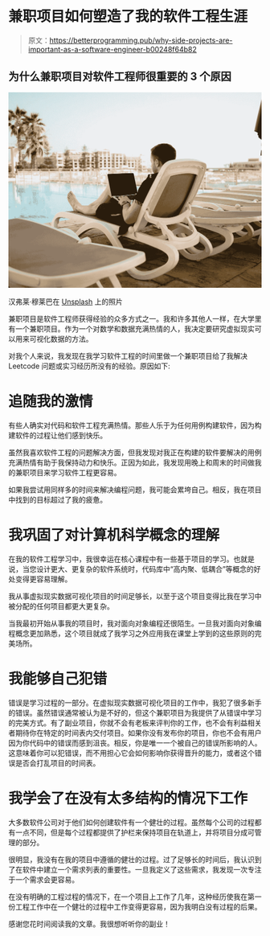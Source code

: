 # 兼职项目如何塑造了我的软件工程生涯

> 原文：<https://betterprogramming.pub/why-side-projects-are-important-as-a-software-engineer-b00248f64b82>

## 为什么兼职项目对软件工程师很重要的 3 个原因

![](img/cacfdb30995eea5b5a84e14d1776d027.png)

汉弗莱·穆莱巴在 [Unsplash](https://unsplash.com?utm_source=medium&utm_medium=referral) 上的照片

兼职项目是软件工程师获得经验的众多方式之一。我和许多其他人一样，在大学里有一个兼职项目。作为一个对数学和数据充满热情的人，我决定要研究虚拟现实可以用来可视化数据的方法。

对我个人来说，我发现在我学习软件工程的时间里做一个兼职项目给了我解决 Leetcode 问题或实习经历所没有的经验。原因如下:

# 追随我的激情

有些人确实对代码和软件工程充满热情。那些人乐于为任何用例构建软件，因为构建软件的过程让他们感到快乐。

虽然我喜欢软件工程的问题解决方面，但我发现对我正在构建的软件要解决的用例充满热情有助于我保持动力和快乐。正因为如此，我发现用晚上和周末的时间做我的兼职项目来学习软件工程更容易。

如果我尝试用同样多的时间来解决编程问题，我可能会累垮自己。相反，我在项目中找到的目标超过了我的疲惫。

# 我巩固了对计算机科学概念的理解

在我的软件工程学习中，我很幸运在核心课程中有一些基于项目的学习。也就是说，当您设计更大、更复杂的软件系统时，代码库中“高内聚、低耦合”等概念的好处变得更容易理解。

我从事虚拟现实数据可视化项目的时间足够长，以至于这个项目变得比我在学习中被分配的任何项目都更大更复杂。

当我最初开始从事我的项目时，我对面向对象编程还很陌生。一旦我对面向对象编程概念更加熟悉，这个项目就成了我学习之外应用我在课堂上学到的这些原则的完美场所。

# 我能够自己犯错

错误是学习过程的一部分。在虚拟现实数据可视化项目的工作中，我犯了很多新手的错误。虽然错误通常被认为是不好的，但这个兼职项目为我提供了从错误中学习的完美方式。有了副业项目，你就不会有老板来评判你的工作，也不会有利益相关者期待你在特定的时间表内交付项目。如果你没有发布你的项目，你也不会有用户因为你代码中的错误而感到沮丧。相反，你是唯一一个被自己的错误所影响的人。这意味着你可以犯错误，而不用担心它会如何影响你获得晋升的能力，或者这个错误是否会打乱项目的时间表。

# 我学会了在没有太多结构的情况下工作

大多数软件公司对于他们如何创建软件有一个健壮的过程。虽然每个公司的过程都有一点不同，但是每个过程都提供了护栏来保持项目在轨道上，并将项目分成可管理的部分。

很明显，我没有在我的项目中遵循的健壮的过程。过了足够长的时间后，我认识到了在软件中建立一个需求列表的重要性。一旦我定义了这些需求，我发现一次专注于一个需求会更容易。

在没有明确的工程过程的情况下，在一个项目上工作了几年，这种经历使我在第一份工程工作中在一个健壮的过程中工作变得更容易，因为我明白没有过程的后果。

感谢您花时间阅读我的文章。我很想听听你的副业！